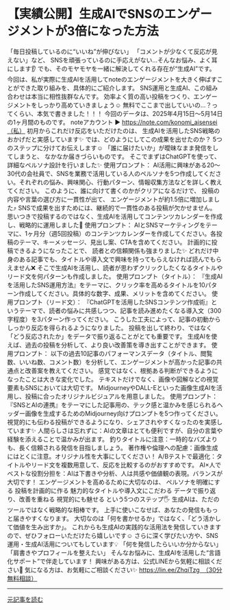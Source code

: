 # 【実績公開】生成AIでSNSのエンゲージメントが3倍になった方法

「毎日投稿しているのに“いいね”が伸びない」
「コメントが少なくて反応が見えない」など、
SNSを頑張っているのに手応えがない…そんなお悩み、よく耳にします👂
でも、そのモヤモヤを一緒に解決してくれる存在が“生成AI”です。
今回は、私が実際に生成AIを活用してnoteのエンゲージメントを大きく伸ばすことができた取り組みを、具体的にご紹介します。
SNS運用と生成AI、この組み合わせは本当に相性抜群なんです。
効率よく質の高い投稿をつくり、エンゲージメントをしっかり高めていきましょう☺️
無料でここまで出していいの…？ってくらい、本気で書きました！！！
今回のデータは、2025年4月15日〜5月14日の1ヶ月間のものです。
noteアカウント ▶︎ https://note.com/konomi_aisensei（私）
初月からこれだけ反応をいただけたのは、
生成AIを活用したSNS戦略のおかげだと実感しています✨
では、どのようにしてこの成果を出せたのか？
5つのステップに分けてお伝えします☺️
「誰に届けたいか」が曖昧なまま発信をしてしまうと、
なかなか届きづらいものです。
そこでまずはChatGPTを使って、詳細なペルソナ設計を行いました✨
使用プロンプト：
AI活用に興味がある20〜30代の会社員で、SNSを業務で活用している人のペルソナを5つ作成してください。それぞれの悩み、興味関心、行動パターン、情報収集方法などを詳しく教えてください。
このように、誰に向けて書くのかがクリアになるだけで、
投稿の内容や言葉の選び方に一貫性が出て、
エンゲージメントが約1.5倍に増加しました⤴︎
SNSで成果を出すためには、継続的で一貫性のある投稿が欠かせません。
思いつきで投稿するのではなく、生成AIを活用してコンテンツカレンダーを作成し、戦略的に運用しました📅
使用プロンプト：
AIとSNSマーケティングをテーマに、1ヶ月分（週5回投稿）のコンテンツカレンダーを作成してください。各投稿のテーマ、キーメッセージ、見出し案、CTAを含めてください。
計画的に投稿できるようになったことで、
読者との信頼関係も強まりました✨
どれだけ中身のある記事でも、タイトルや導入文で興味を持ってもらえなければ読んでもらえません❌
そこで生成AIを活用し、読者が思わずクリックしたくなるタイトルやリード文を何パターンも作成しました。
使用プロンプト（タイトル）：
『生成AIを活用したSNS運用方法』をテーマに、クリック率を高めるタイトルを10パターン作成してください。具体的な数字、成果、メリットを含めてください。
使用プロンプト（リード文）：
『ChatGPTを活用したSNSコンテンツ作成術』というテーマで、読者の悩みに共感しつつ、記事を読み進めたくなる導入文（300字程度）を3パターン作ってください。
こうした工夫によって、記事の初動からしっかり反応を得られるようになりました。
投稿を出して終わり、ではなく「どう反応されたか」をデータで振り返ることがとても重要です。
生成AIを使えば、過去の投稿を分析して、より良い改善策を導き出すことができます。
使用プロンプト：
以下の過去10記事のパフォーマンスデータ（タイトル、閲覧数、いいね数、コメント数）を分析して、エンゲージメントが高かった記事の共通点と改善案を教えてください。
感覚ではなく、根拠ある判断ができるようになったことは大きな変化でした。
テキストだけでなく、画像や図解などの視覚要素もSNSにおいては大切です。
MidjourneyやDALL-Eといった画像生成AIを活用し、投稿に合ったオリジナルビジュアルを用意しました。
使用プロンプト：
『SNSとAIの連携』をテーマにした記事用の、テック感と温かみを感じられるヘッダー画像を生成するためのMidjourney向けプロンプトを5つ作ってください。
視覚的にも伝わる投稿ができるようになり、シェアされやすくなったのを実感しています✨
人間らしさは忘れずに：AIの文章はとても便利ですが、自分の言葉や経験を添えることで温かみが出ます。
釣りタイトルに注意：一時的なバズよりも、長く信頼される発信を目指しましょう。
著作権や倫理への配慮：画像生成にはとくに注意。オリジナル性を大事にしてください！
A/Bテストで最適化：タイトルやリード文を複数用意して、反応を比較するのがおすすめです。
AI×人でベストな役割分担を：AIは下書きや分析、人は共感や価値観の表現。バランスが大切です！
エンゲージメントを高めるために大切なのは、
ペルソナを明確にする
投稿を計画的に作る
魅力的なタイトルや導入文にこだわる
データで振り返り、改善を重ねる
視覚的にも魅せる
という5つのステップ🖐️
生成AIは、ただのツールではなく戦略的な相棒です。
上手に使いこなせば、あなたの発信ももっと届きやすくなります。
大切なのは「何を書かせるか」ではなく、「どう活かして価値を生み出すか」。
これからも生成AIの実践的な活用法を発信していきますので、ぜひフォローいただけたら嬉しいです☺️
さらに深く学びたい方や、SNS運用・生成AI活用についてもしています💡
「何を発信したらいいか分からない」
「肩書きやプロフィールを整えたい」
そんなお悩みに、生成AIを活用した“言語化サポート”で伴走しています！
興味がある方は、公式LINEから気軽に相談ください📩
気になる方は、お気軽にご相談ください✨
https://lin.ee/ZhqiTzg　（30分無料相談）


---

[元記事を読む](https://note.com/konomi_aisensei/n/na431b506261e)
